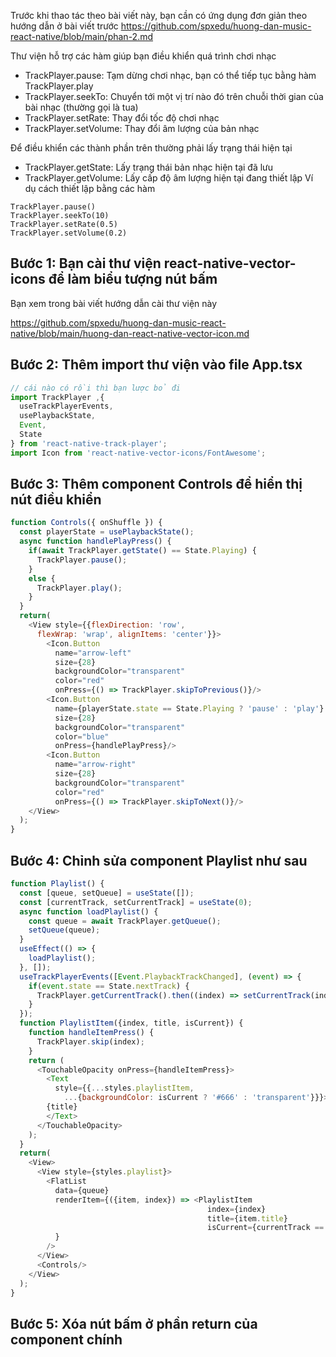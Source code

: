 Trước khi thao tác theo bài viết này, bạn cần có ứng dụng đơn giản theo hướng dẫn ở bài viết trước https://github.com/spxedu/huong-dan-music-react-native/blob/main/phan-2.md

Thư viện hỗ trợ các hàm giúp bạn điều khiển quá trình chơi nhạc

- TrackPlayer.pause: Tạm dừng chơi nhạc, bạn có thể tiếp tục bằng hàm TrackPlayer.play
- TrackPlayer.seekTo: Chuyển tới một vị trí nào đó trên chuỗi thời gian của bài nhạc (thường gọi là tua)
- TrackPlayer.setRate: Thay đổi tốc độ chơi nhạc
- TrackPlayer.setVolume: Thay đổi âm lượng của bản nhạc

Để điều khiển các thành phần trên thường phải lấy trạng thái hiện tại

- TrackPlayer.getState: Lấy trạng thái bản nhạc hiện tại đã lưu
- TrackPlayer.getVolume: Lấy cấp độ âm lượng hiện tại đang thiết lập
Ví dụ cách thiết lập bằng các hàm

```
TrackPlayer.pause()
TrackPlayer.seekTo(10)
TrackPlayer.setRate(0.5)
TrackPlayer.setVolume(0.2)
```

## Bước 1: Bạn cài thư viện react-native-vector-icons để làm biểu tượng nút bấm
Bạn xem trong bài viết hướng dẫn cài thư viện này

https://github.com/spxedu/huong-dan-music-react-native/blob/main/huong-dan-react-native-vector-icon.md
 

## Bước 2: Thêm import thư viện vào file App.tsx

```javascript
// cái nào có rồi thì bạn lược bỏ đi
import TrackPlayer ,{
  useTrackPlayerEvents,
  usePlaybackState,
  Event,
  State
} from 'react-native-track-player';
import Icon from 'react-native-vector-icons/FontAwesome';
```
## Bước 3: Thêm component Controls để hiển thị nút điều khiển
```javascript
function Controls({ onShuffle }) {
  const playerState = usePlaybackState();
  async function handlePlayPress() {
    if(await TrackPlayer.getState() == State.Playing) {
      TrackPlayer.pause();
    }
    else {
      TrackPlayer.play();
    }
  }
  return(
    <View style={{flexDirection: 'row',
      flexWrap: 'wrap', alignItems: 'center'}}>
        <Icon.Button
          name="arrow-left"
          size={28}
          backgroundColor="transparent"
          color="red"
          onPress={() => TrackPlayer.skipToPrevious()}/>
        <Icon.Button
          name={playerState.state == State.Playing ? 'pause' : 'play'}
          size={28}
          backgroundColor="transparent"
          color="blue"
          onPress={handlePlayPress}/>
        <Icon.Button
          name="arrow-right"
          size={28}
          backgroundColor="transparent"
          color="red"
          onPress={() => TrackPlayer.skipToNext()}/>
    </View>
  );
}
```

## Bước 4: Chỉnh sửa component Playlist như sau
 
```javascript
function Playlist() {
  const [queue, setQueue] = useState([]);
  const [currentTrack, setCurrentTrack] = useState(0);
  async function loadPlaylist() {
    const queue = await TrackPlayer.getQueue();
    setQueue(queue);
  }
  useEffect(() => {
    loadPlaylist();
  }, []);
  useTrackPlayerEvents([Event.PlaybackTrackChanged], (event) => {
    if(event.state == State.nextTrack) {
      TrackPlayer.getCurrentTrack().then((index) => setCurrentTrack(index));
    }
  });
  function PlaylistItem({index, title, isCurrent}) {
    function handleItemPress() {
      TrackPlayer.skip(index);
    }
    return (
      <TouchableOpacity onPress={handleItemPress}>
        <Text
          style={{...styles.playlistItem,
            ...{backgroundColor: isCurrent ? '#666' : 'transparent'}}}>
        {title}
        </Text>
      </TouchableOpacity>
    );
  }
  return(
    <View>
      <View style={styles.playlist}>
        <FlatList
          data={queue}
          renderItem={({item, index}) => <PlaylistItem
                                            index={index}
                                            title={item.title}
                                            isCurrent={currentTrack == index }/>
          }
        />
      </View>
      <Controls/>
    </View>
  );
} 
```
## Bước 5: Xóa nút bấm ở phần return của component chính

